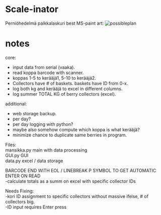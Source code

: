 # Scale-inator
Perniöhedelmä palkkalaskuri
best MS-paint art:
![possibleplan](https://user-images.githubusercontent.com/46355010/123144712-a7aec900-d464-11eb-9ec2-39262f5c3c75.png)

# notes

core:  
- input data from serial (vaaka).  
- read koppa barcode with scanner.  
- koppas 1-5 to kerääjä1, 5-10 to kerääjä2.  
- Collectors have # of baskets. baskets have ID from 0-x.
- log both kg and kerääjä to excel in different columns.  
- log summer TOTAL KG of berry collectors (excel).  

additional:  
- web storage backup.    
- per day?  
- per day logging with python?  
- maybe also somehow compute which koppa is what kerääjä?  
- minimize chance to duplicate same berries in program.  


Files:  
mansikka.py main with data processing   
GUI.py GUI  
data.py excel / data storage  

BARCODE END WITH EOL / LINEBREAK P SYMBOL TO GET AUTOMATIC ENTER ON READ  
-calculate totals as a summ on excel with specific collector IDs  

Needs Fixing:  
-kori ID assignment to specific collectors without massive ifelse, # of collectors big.  
-ID input requires Enter press
